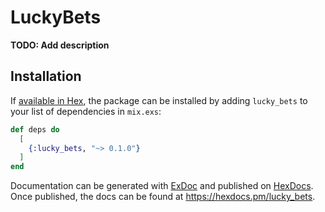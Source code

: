 # LuckyBets

**TODO: Add description**

## Installation

If [available in Hex](https://hex.pm/docs/publish), the package can be installed
by adding `lucky_bets` to your list of dependencies in `mix.exs`:

```elixir
def deps do
  [
    {:lucky_bets, "~> 0.1.0"}
  ]
end
```

Documentation can be generated with [ExDoc](https://github.com/elixir-lang/ex_doc)
and published on [HexDocs](https://hexdocs.pm). Once published, the docs can
be found at <https://hexdocs.pm/lucky_bets>.

